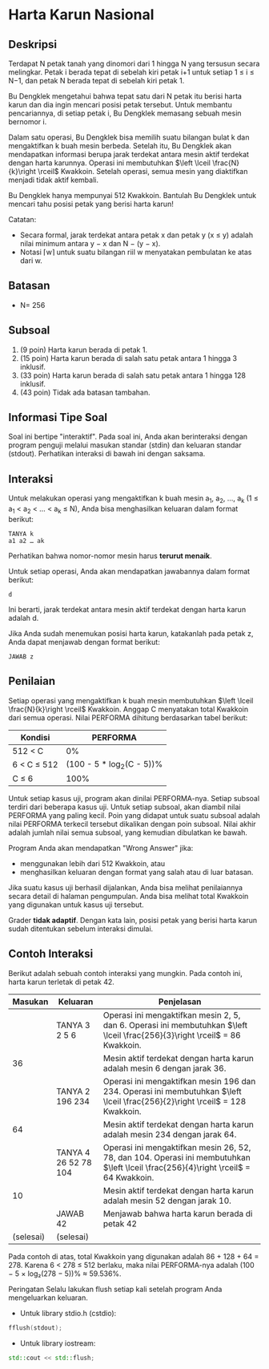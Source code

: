 # Harta Karun Nasional

## Deskripsi

Terdapat N petak tanah yang dinomori dari 1 hingga N yang tersusun secara melingkar. Petak i berada tepat di sebelah kiri petak i+1 untuk setiap 1 ≤ i ≤ N−1, dan petak N berada tepat di sebelah kiri petak 1.

Bu Dengklek mengetahui bahwa tepat satu dari N petak itu berisi harta karun dan dia ingin mencari posisi petak tersebut. Untuk membantu pencariannya, di setiap petak i, Bu Dengklek memasang sebuah mesin bernomor i.

Dalam satu operasi, Bu Dengklek bisa memilih suatu bilangan bulat k dan mengaktifkan k buah mesin berbeda. Setelah itu, Bu Dengklek akan mendapatkan informasi berupa jarak terdekat antara mesin aktif terdekat dengan harta karunnya. Operasi ini membutuhkan $\left \lceil \frac{N}{k}\right \rceil$ Kwakkoin. Setelah operasi, semua mesin yang diaktifkan menjadi tidak aktif kembali.

Bu Dengklek hanya mempunyai 512 Kwakkoin. Bantulah Bu Dengklek untuk mencari tahu posisi petak yang berisi harta karun!

Catatan:
- Secara formal, jarak terdekat antara petak x dan petak y (x ≤ y) adalah nilai minimum antara y − x dan N − (y − x).
- Notasi ⌈w⌉ untuk suatu bilangan riil w menyatakan pembulatan ke atas dari w.


## Batasan

- N= 256

## Subsoal

1. (9 poin) Harta karun berada di petak 1.
2. (15 poin) Harta karun berada di salah satu petak antara 1 hingga 3 inklusif.
3. (33 poin) Harta karun berada di salah satu petak antara 1 hingga 128 inklusif.
4. (43 poin) Tidak ada batasan tambahan.

## Informasi Tipe Soal

Soal ini bertipe "interaktif". Pada soal ini, Anda akan berinteraksi dengan program penguji melalui masukan standar (stdin) dan keluaran standar (stdout). Perhatikan interaksi di bawah ini dengan saksama.

## Interaksi

Untuk melakukan operasi yang mengaktifkan k buah mesin a<sub>1</sub>, a<sub>2</sub>, ..., a<sub>k</sub> (1 ≤ a<sub>1</sub> < a<sub>2</sub> < … < a<sub>k</sub> ≤ N), Anda bisa menghasilkan keluaran dalam format berikut:

```text
TANYA k
a1 a2 … ak
```

Perhatikan bahwa nomor-nomor mesin harus **terurut menaik**.

Untuk setiap operasi, Anda akan mendapatkan jawabannya dalam format berikut:

```text
d
```

Ini berarti, jarak terdekat antara mesin aktif terdekat dengan harta karun adalah d.

Jika Anda sudah menemukan posisi harta karun, katakanlah pada petak z, Anda dapat menjawab dengan format berikut:

```text
JAWAB z
```

## Penilaian

Setiap operasi yang mengaktifkan k buah mesin membutuhkan $\left \lceil \frac{N}{k}\right \rceil$ Kwakkoin. Anggap  C menyatakan total Kwakkoin dari semua operasi. Nilai PERFORMA dihitung berdasarkan tabel berikut:

| **Kondisi** | PERFORMA                            |
|-------------|-------------------------------------|
| 512 < C     | 0%                                  |
| 6 < C ≤ 512 | (100 - 5 * log<sub>2</sub>(C - 5))% |
| C ≤ 6       | 100%                                |

Untuk setiap kasus uji, program akan dinilai PERFORMA-nya. Setiap subsoal terdiri dari beberapa kasus uji. Untuk setiap subsoal, akan diambil nilai PERFORMA yang paling kecil. Poin yang didapat untuk suatu subsoal adalah nilai PERFORMA terkecil tersebut dikalikan dengan poin subsoal. Nilai akhir adalah jumlah nilai semua subsoal, yang kemudian dibulatkan ke bawah.

Program Anda akan mendapatkan "Wrong Answer" jika:
- menggunakan lebih dari 512 Kwakkoin, atau
- menghasilkan keluaran dengan format yang salah atau di luar batasan.

Jika suatu kasus uji berhasil dijalankan, Anda bisa melihat penilaiannya secara detail di halaman pengumpulan. Anda bisa melihat total Kwakkoin yang digunakan untuk kasus uji tersebut.

Grader **tidak adaptif**. Dengan kata lain, posisi petak yang berisi harta karun sudah ditentukan sebelum interaksi dimulai.

## Contoh Interaksi

Berikut adalah sebuah contoh interaksi yang mungkin. Pada contoh ini, harta karun terletak di petak 42.

| **Masukan** | **Keluaran**             | Penjelasan                                                                                                                           |
|-------------|--------------------------|--------------------------------------------------------------------------------------------------------------------------------------|
|             | TANYA 3<br/>2 5 6        | Operasi ini mengaktifkan mesin 2, 5, dan 6. Operasi ini membutuhkan $\left \lceil \frac{256}{3}\right \rceil$ = 86 Kwakkoin.         |
| 36          |                          | Mesin aktif terdekat dengan harta karun adalah mesin 6 dengan jarak 36.                                                              |
|             | TANYA 2<br/>196 234      | Operasi ini mengaktifkan mesin 196 dan 234. Operasi ini membutuhkan $\left \lceil \frac{256}{2}\right \rceil$ = 128 Kwakkoin.        |
| 64          |                          | Mesin aktif terdekat dengan harta karun adalah mesin 234 dengan jarak 64.                                                            |
|             | TANYA 4<br/>26 52 78 104 | Operasi ini mengaktifkan mesin 26, 52, 78, dan 104. Operasi ini membutuhkan $\left \lceil \frac{256}{4}\right \rceil$ = 64 Kwakkoin. |
| 10          |                          | Mesin aktif terdekat dengan harta karun adalah mesin 52 dengan jarak 10.                                                             |
|             | JAWAB 42                 | Menjawab bahwa harta karun berada di petak 42                                                                                        |
| (selesai)   | (selesai)                |                                                                                                                                      |

Pada contoh di atas, total Kwakkoin yang digunakan adalah 86 + 128 + 64 = 278. Karena 6 < 278 ≤ 512 berlaku, maka nilai PERFORMA-nya adalah (100 − 5 × log₂(278 − 5))% ≈ 59.536%.

Peringatan
Selalu lakukan flush setiap kali setelah program Anda mengeluarkan keluaran.
- Untuk library stdio.h (cstdio):
```c
fflush(stdout);
```
- Untuk library iostream:
```c++
std::cout << std::flush;
```